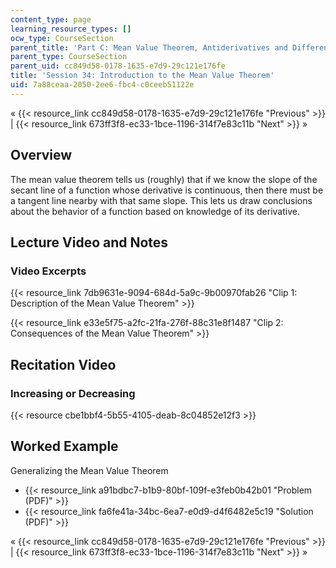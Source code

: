 ```yaml
---
content_type: page
learning_resource_types: []
ocw_type: CourseSection
parent_title: 'Part C: Mean Value Theorem, Antiderivatives and Differential Equations'
parent_type: CourseSection
parent_uid: cc849d58-0178-1635-e7d9-29c121e176fe
title: 'Session 34: Introduction to the Mean Value Theorem'
uid: 7a88ceaa-2050-2ee6-fbc4-c0ceeb51122e
---
```


« {{< resource_link cc849d58-0178-1635-e7d9-29c121e176fe "Previous" >}} | {{< resource_link 673ff3f8-ec33-1bce-1196-314f7e83c11b "Next" >}} »

Overview
--------

The mean value theorem tells us (roughly) that if we know the slope of the secant line of a function whose derivative is continuous, then there must be a tangent line nearby with that same slope. This lets us draw conclusions about the behavior of a function based on knowledge of its derivative.

Lecture Video and Notes
-----------------------

### Video Excerpts

{{< resource_link 7db9631e-9094-684d-5a9c-9b00970fab26 "Clip 1: Description of the Mean Value Theorem" >}}

{{< resource_link e33e5f75-a2fc-21fa-276f-88c31e8f1487 "Clip 2: Consequences of the Mean Value Theorem" >}}

Recitation Video
----------------

### Increasing or Decreasing

{{< resource cbe1bbf4-5b55-4105-deab-8c04852e12f3 >}}

Worked Example
--------------

Generalizing the Mean Value Theorem

*   {{< resource_link a91bdbc7-b1b9-80bf-109f-e3feb0b42b01 "Problem (PDF)" >}}
*   {{< resource_link fa6fe41a-34bc-6ea7-e0d9-d4f6482e5c19 "Solution (PDF)" >}}

« {{< resource_link cc849d58-0178-1635-e7d9-29c121e176fe "Previous" >}} | {{< resource_link 673ff3f8-ec33-1bce-1196-314f7e83c11b "Next" >}} »